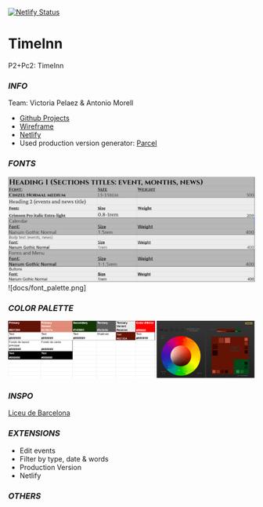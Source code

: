[![Netlify Status](https://api.netlify.com/api/v1/badges/2dec0de1-0855-497e-8b80-cffde481f69e/deploy-status)](https://app.netlify.com/sites/focused-neumann-3c3171/deploys)

# TimeInn

P2+Pc2: TimeInn

### *INFO*

Team: Victoria Pelaez & Antonio Morell

- [Github Projects](https://github.com/amorellb/TimeInn/projects/1)
- [Wireframe](https://balsamiq.cloud/sbduqxt/p36dhva)
- [Netlify](https://focused-neumann-3c3171.netlify.app/index.html)
- Used production version generator: [Parcel](https://parceljs.org/)

### *FONTS*
![fuentes de Google](docs/font_palette.png)
![docs/font_palette.png]

### *COLOR PALETTE*
![paleta de colores](docs/color_palette.png)

### *INSPO*
[Liceu de Barcelona](https://www.liceubarcelona.cat/es)

### *EXTENSIONS*

- Edit events
- Filter by type, date & words
- Production Version
- Netlify

### *OTHERS*
